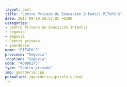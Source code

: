 ```yaml
---
layout: post
title: "Centro Privado de Educación Infantil PITUFO'S"
date: 2017-09-20 20:57:05 +0200
categories:
- Centro Privado de Educación Infantil
- segovia
- segovia
- Centro privado
- guarderia
name: "PITUFO'S"
province: "Segovia"
location: "Segovia"
code: "40008275"
type: "Centro privado"
img: guarderia.jpg
permalink: /guarderias/pitufo's.html
---
```

